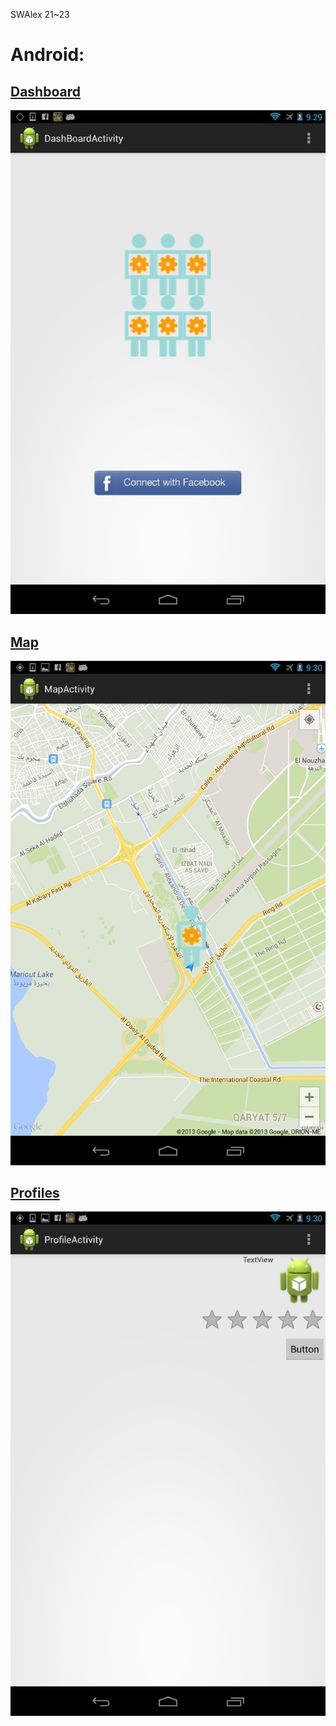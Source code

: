 SWAlex 21~23

# Android:

## [Dashboard](src/yoga1290/ostta/DashBoardActivity.java)

![dashboard](readme/dash.png)

## [Map](src/yoga1290/ostta/MapActivity.java)

![map](readme/map.png)

## [Profiles](src/yoga1290/ostta/Profile.java)

![profile](readme/profile.png)
